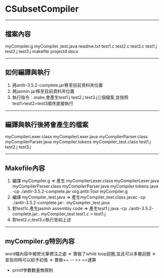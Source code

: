 # CSubsetCompiler

----------------------
檔案內容
----------------------
myCompiler.g
myCompiler_test.java
readme.txt
test1.c
test2.c
test3.c
test1.j
test2.j
test3.j
makefile
project4.docx

----------------------
如何編譯與執行
----------------------
1. 將antlr-3.5.2-complete.jar移至目前資料夾位置
2. 將jasmin.jar移至目前資料夾位置
3. 執行指令：make,會產生test1.j test2.j test3.j三個檔案,並按照test1>test2>test3順序直接執行

----------------------
編譯與執行後將會產生的檔案
----------------------
myCompilerLexer.class
myCompilerLexer.java
myCompilerParser.class
myCompilerParser.java
myCompiler.tokens
myCompiler_test.class
test1.j
test2.j
test3.j

----------------------
Makefile內容
-----------------------
1.  編譯 myCompiler.g => 產生
    myCompilerLexer.class
    myCompilerLexer.java
    myCompilerParser.class
    myCompilerParser.java
    myCompiler.tokens
	java -cp ./antlr-3.5.2-complete.jar org.antlr.Tool myCompiler.g
2.  編譯 myCompiler_test.java => 產生myCompiler_test.class
	javac -cp ./antlr-3.5.2-complete.jar:. myCompiler_test.java
3.  對test1c.產生jasmin assembly code => 產生test1.j
    java -cp ./antlr-3.5.2-complete.jar:. myCompiler_test test1.c > test1.j
4.  對test2.c,test3.c執行皆如上述

------------------------
myCompiler.g特別內容
-------------------------
word檔內容中被熒光筆標注之處
＊ 實做了while loop迴圈,並且可以多層迴圈 
＊ 宣告同時可以給予初值
＊ 實做++ -- >> <<運算
* printf參數數量無限制
